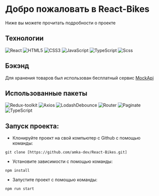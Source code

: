 # Добро пожаловать в React-Bikes

Ниже вы можете прочитать подробности о проекте

## Технологии
![React](https://img.shields.io/badge/-React-61daf8?logo=react&logoColor=black)
![HTML5](https://img.shields.io/badge/-HTML5-e34f26?logo=html5&logoColor=white)
![CSS3](https://img.shields.io/badge/-CSS3-1572b6?logo=css3&logoColor=white)
![JavaScript](https://img.shields.io/badge/-JavaScript-f7df1e?logo=javaScript&logoColor=black)
![TypeScript](https://img.shields.io/badge/TypeScript-%23fff?logo=typescript&logoColor=%23fff&color=%233178C6)
![Scss](https://img.shields.io/badge/SCSS-%23fff?logo=sass&logoColor=%23fff&color=%23CC6699)

## Бэкэнд

Для хранения товаров был использован бесплатный сервис [MockApi](https://mockapi.io/) 

## Использованные пакеты

![Redux-toolkit](https://img.shields.io/badge/ReduxToolkit-%23fff?logo=npm&logoColor=%23fff&color=%23764ABC)
![Axios](https://img.shields.io/badge/Axios-%23fff?logo=npm&logoColor=%23fff&color=%235A29E4)
![LodashDebounce](https://img.shields.io/badge/LodashDebounce-%23fff?logo=npm&logoColor=%23fff&color=%233492FF)
![Router](https://img.shields.io/badge/ReactRouter-%23fff?logo=npm&logoColor=%23fff&color=%23CA4245)
![Paginate](https://img.shields.io/badge/ReactPaginate-%23fff?logo=npm&logoColor=%23fff&color=%233492FF)
![TypeScript](https://img.shields.io/badge/TypeScript-%23fff?logo=npm&logoColor=%23fff&color=%233178C6)



## Запуск проекта:
* Клонируйте проект на свой компьютер с Github с помощью команды:
```
git clone [https://github.com/amka-dev/React-Bikes.git]
```

* Установите зависимости с помощью команды:
```
npm install
```
* Запустите проект с помощью команды:
```
npm run start
```

